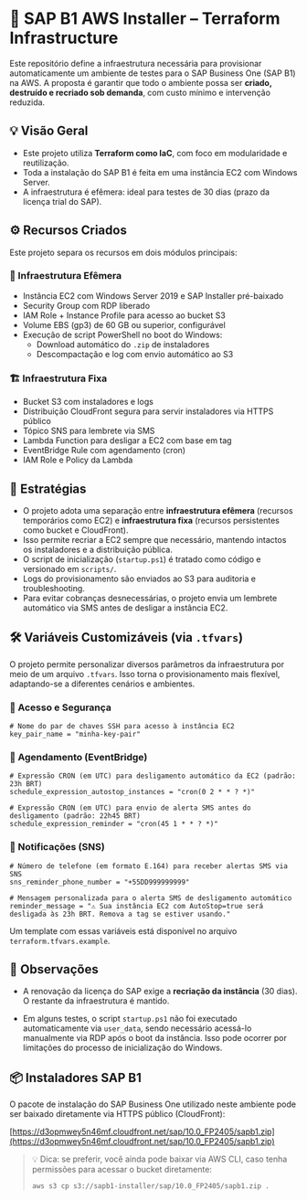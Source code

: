 # 🚀 SAP B1 AWS Installer – Terraform Infrastructure

Este repositório define a infraestrutura necessária para provisionar automaticamente um ambiente de testes para o SAP Business One (SAP B1) na AWS. A proposta é garantir que todo o ambiente possa ser **criado, destruído e recriado sob demanda**, com custo mínimo e intervenção reduzida.

## 💡 Visão Geral

- Este projeto utiliza **Terraform como IaC**, com foco em modularidade e reutilização.
- Toda a instalação do SAP B1 é feita em uma instância EC2 com Windows Server.
- A infraestrutura é efêmera: ideal para testes de 30 dias (prazo da licença trial do SAP).

## ⚙️ Recursos Criados

Este projeto separa os recursos em dois módulos principais:

### 🔁 Infraestrutura Efêmera
- Instância EC2 com Windows Server 2019 e SAP Installer pré-baixado
- Security Group com RDP liberado
- IAM Role + Instance Profile para acesso ao bucket S3
- Volume EBS (gp3) de 60 GB ou superior, configurável
- Execução de script PowerShell no boot do Windows:
  - Download automático do `.zip` de instaladores
  - Descompactação e log com envio automático ao S3

### 🏗️ Infraestrutura Fixa
- Bucket S3 com instaladores e logs
- Distribuição CloudFront segura para servir instaladores via HTTPS público
- Tópico SNS para lembrete via SMS
- Lambda Function para desligar a EC2 com base em tag
- EventBridge Rule com agendamento (cron)
- IAM Role e Policy da Lambda

## 🧠 Estratégias

- O projeto adota uma separação entre **infraestrutura efêmera** (recursos temporários como EC2) e **infraestrutura fixa** (recursos persistentes como bucket e CloudFront).
- Isso permite recriar a EC2 sempre que necessário, mantendo intactos os instaladores e a distribuição pública.
- O script de inicialização (`startup.ps1`) é tratado como código e versionado em `scripts/`.
- Logs do provisionamento são enviados ao S3 para auditoria e troubleshooting.
- Para evitar cobranças desnecessárias, o projeto envia um lembrete automático via SMS antes de desligar a instância EC2.

## 🛠️ Variáveis Customizáveis (via `.tfvars`)

O projeto permite personalizar diversos parâmetros da infraestrutura por meio de um arquivo `.tfvars`. Isso torna o provisionamento mais flexível, adaptando-se a diferentes cenários e ambientes.

### 🔐 Acesso e Segurança

```hcl
# Nome do par de chaves SSH para acesso à instância EC2
key_pair_name = "minha-key-pair"
```

### 📆 Agendamento (EventBridge)

```hcl
# Expressão CRON (em UTC) para desligamento automático da EC2 (padrão: 23h BRT)
schedule_expression_autostop_instances = "cron(0 2 * * ? *)"

# Expressão CRON (em UTC) para envio de alerta SMS antes do desligamento (padrão: 22h45 BRT)
schedule_expression_reminder = "cron(45 1 * * ? *)"
```

### 📲 Notificações (SNS)

```hcl
# Número de telefone (em formato E.164) para receber alertas SMS via SNS
sns_reminder_phone_number = "+55DD999999999"

# Mensagem personalizada para o alerta SMS de desligamento automático
reminder_message = "⚠️ Sua instância EC2 com AutoStop=true será desligada às 23h BRT. Remova a tag se estiver usando."
```

Um template com essas variáveis está disponível no arquivo `terraform.tfvars.example`.

## 🧪 Observações

- A renovação da licença do SAP exige a **recriação da instância** (30 dias). O restante da infraestrutura é mantido.

- Em alguns testes, o script `startup.ps1` não foi executado automaticamente via `user_data`, sendo necessário acessá-lo manualmente via RDP após o boot da instância. Isso pode ocorrer por limitações do processo de inicialização do Windows.

## 📦 Instaladores SAP B1

O pacote de instalação do SAP Business One utilizado neste ambiente pode ser baixado diretamente via HTTPS público (CloudFront):

[https://d3opmwey5n46mf.cloudfront.net/sap/10.0_FP2405/sapb1.zip](https://d3opmwey5n46mf.cloudfront.net/sap/10.0_FP2405/sapb1.zip)

> 💡 Dica: se preferir, você ainda pode baixar via AWS CLI, caso tenha permissões para acessar o bucket diretamente:
>
> ```bash
> aws s3 cp s3://sapb1-installer/sap/10.0_FP2405/sapb1.zip .
> ```
